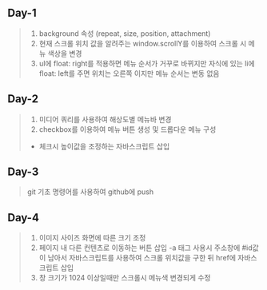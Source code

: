 ## Day-1
>1. background 속성 (repeat, size, position, attachment)
>2. 현재 스크롤 위치 값을 알려주는 window.scrollY를 이용하여 스크롤 시 메뉴 색상을 변경
>3. ul에 float: right를 적용하면 메뉴 순서가 거꾸로 바뀌지만 자식에 있는 li에 float: left를 주면 위치는 오른쪽 이지만 메뉴 순서는 변동 없음

## Day-2
>1. 미디어 쿼리를 사용하여 해상도별 메뉴바 변경
>2. checkbox를 이용하여 메뉴 버튼 생성 및 드롭다운 메뉴 구성
>- 체크시 높이값을 조정하는 자바스크립트 삽입

## Day-3
> git 기초 명령어를 사용하여 github에 push

## Day-4
>1. 이미지 사이즈 화면에 따른 크기 조정 
>2. 페이지 내 다른 컨텐츠로 이동하는 버튼 삽입
 -a 태그 사용시 주소창에 #id값이 남아서 자바스크립트를 사용하여 스크롤 위치값을 구한 뒤 href에 자바스크립트 삽입
>3. 창 크기가 1024 이상일때만 스크롤시 메뉴색 변경되게 수정
